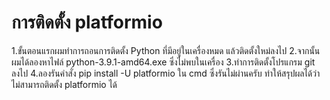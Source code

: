 # การติดตั้ง platformio
1.ขั้นตอนแรกผมทำการถอนการติดตั้ง Python ที่มีอยู่ในเครื่องหมด แล้วติดตั้งใหม่ลงไป  2.จากนั้นผมได้ลองหาไฟล์ python-3.9.1-amd64.exe ซึ่งไม่พบในเครื่อง
3.ทำการติดตั้งโปรแกรม git ลงไป
4.ลองรันคำสั่ง pip install -U platformio ใน cmd ซึ่งรันไม่ผ่านครับ
ทำให้สรุปผลได้ว่า ไม่สามารถติดตั้ง platformio ได้
